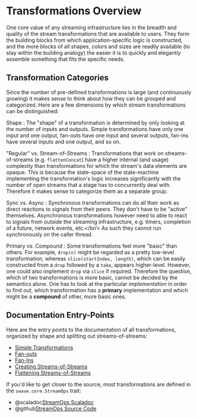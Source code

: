 Transformations Overview
========================

One core value of any streaming infrastructure lies in the breadth and quality of the stream transformations that are
available to users. They form the building blocks from which application-specific logic is constructed, and the more
blocks of all shapes, colors and sizes are readily available (to stay within the building analogy) the easier it is to
quickly and elegantly assemble something that fits the specific needs.


Transformation Categories
-------------------------

Since the number of pre-defined transformations is large (and continuously growing) it makes sense to think about how
they can be grouped and categorized. Here are a few dimensions by which stream transformations can be distinguished:

Shape
: The "shape" of a transformation is determined by only looking at the number of inputs and outputs. Simple
transformations have only one input and one output, fan-outs have one input and several outputs, fan-ins have several
inputs and one output, and so on.

"Regular" vs. Stream-of-Streams
: Transformations that work on streams-of-streams (e.g. `flattenConcat`) have a higher internal (and usage) complexity
than transformations for which the stream's data elements are opaque. This is because the state-space of the
state-machine implementing the transformation's logic increases significantly with the number of open streams that a
stage has to concurrently deal with. Therefore it makes sense to categorize them as a separate group.

Sync vs. Async
: Synchronous transformations can do all their work as direct reactions to signals from their peers. They don't have to
be "active" themselves. Asynchronous transformations however need to able to react to signals from outside the
streaming infrastructure, e.g. timers, completion of a future, network events, etc.</br/>
As such they cannot run synchronously on the caller thread.

Primary vs. Compound
: Some transformations feel more "basic" than others. For example, `drop(n)` might be regarded as a pretty low-level
transformation, whereas `slice(startIndex, length)`, which can be easily constructed from a `drop` followed by a `take`,
appears higher-level. However, one could also implement `drop` via `slice` if required.
Therefore the question, which of two transformations is more basic, cannot be decided by the semantics alone. One has to
look at the particular *implementation* in order to find out, which transformation has a **primary** implementation and
which might be a **compound** of other, more basic ones.

 
Documentation Entry-Points
--------------------------

Here are the entry points to the documentation of all transformations, organized by shape and splitting out
streams-of-streams:
 
* [Simple Transformations](simple.md)
* [Fan-outs](fan-outs.md)
* [Fan-Ins](fan-ins.md)
* [Creating Streams-of-Streams](injecting.md)
* [Flattening Streams-of-Streams](flattening.md)

If you'd like to get closer to the source, most transformations are defined in the `swave.core.StreamOps` trait:

* @scaladoc[StreamOps Scaladoc](swave.core.StreamOps) 
* @github[StreamOps Source Code](/core/src/main/scala/swave/core/StreamOps.scala)   
